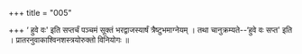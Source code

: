 +++
title = "005"

+++
‘ हुवे वः' इति सप्तर्चं पञ्चमं सूक्तं भरद्वाजस्यार्षं त्रैष्टुभमाग्नेयम् । तथा चानुक्रम्यते--‘हुवे वः सप्त' इति । प्रातरनुवाकाश्विनशस्त्रयोरुक्तो विनियोगः ॥